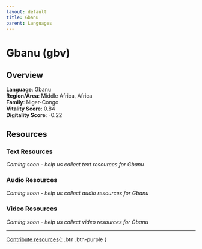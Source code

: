 ```yaml
---
layout: default
title: Gbanu
parent: Languages
---
```


# Gbanu (gbv)

## Overview

**Language**: Gbanu  
**Region/Area**: Middle Africa, Africa  
**Family**: Niger-Congo  
**Vitality Score**: 0.84  
**Digitality Score**: -0.22  

## Resources

### Text Resources
*Coming soon - help us collect text resources for Gbanu*

### Audio Resources
*Coming soon - help us collect audio resources for Gbanu*

### Video Resources
*Coming soon - help us collect video resources for Gbanu*

---

[Contribute resources](https://fairtrain.github.io/){: .btn .btn-purple }
